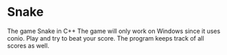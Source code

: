 # Snake
The game Snake in C++
The game will only work on Windows since it uses conio. Play and try to beat your score. The program keeps track of all scores as well.
